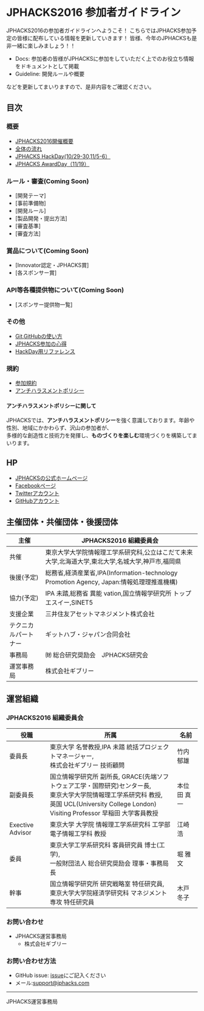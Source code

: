 # JPHACKS2016 参加者ガイドライン
JPHACKS2016の参加者ガイドラインへようこそ！
こちらではJPHACKS参加予定の皆様に配布している情報を更新していきます！
皆様、今年のJPHACKSも是非一緒に楽しみましょう！！

- Docs: 参加者の皆様がJPHACKSに参加をしていただく上でのお役立ち情報をドキュメントとして掲載
- Guideline: 開発ルールや概要

などを更新してまいりますので、是非内容をご確認ください。

## 目次
### 概要
- [JPHACKS2016開催概要](guideline/abstract.md)
- [全体の流れ](guideline/schedule.md)
- [JPHACKS HackDay(10/29-30,11/5-6）](guideline/hackdays.md)
- [JPHACKS AwardDay（11/19）](guideline/award.md)

### ルール・審査(Coming Soon)
- [開発テーマ]
- [事前準備物]
- [開発ルール]
- [製品開発・提出方法]
- [審査基準]
- [審査方法]

### 賞品について(Coming Soon)
- [Innovator認定・JPHACKS賞]
- [各スポンサー賞]

### API等各種提供物について(Coming Soon)
- [スポンサー提供物一覧]

### その他
- [Git,GitHubの使い方](documents/how-to-use-git-github.md)
- [JPHACKS参加の心得](documents/advice.md)
- [HackDay用リファレンス](documents/reference.md)

### 規約
- [参加規約](guideline/terms.md)
- [アンチハラスメントポリシー](guideline/anti-harassment.md)

#### アンチハラスメントポリシーに関して
JPHACKSでは、**アンチハラスメントポリシー**を強く意識しております。年齢や性別、地域にかかわらず、沢山の参加者が、  
多様的な創造性と技術力を発揮し、**ものづくりを楽しむ**環境づくりを構築してまいります。

## HP
- [JPHACKSの公式ホームページ](https://jphacks.com)
- [Facebookページ](https://facebook.com/jphacks)
- [Twitterアカウント](https://twitter.com/japanhacks)
- [GitHubアカウント](https://github.com/jphacks)

## 主催団体・共催団体・後援団体
|主催|JPHACKS2016 組織委員会|
|---|---|
|共催|東京大学大学院情報理工学系研究科,公立はこだて未来大学,北海道大学,東北大学,名城大学,神戸市,福岡県|
|後援(予定)|総務省,経済産業省,IPA(Information-technology Promotion Agency, Japan:情報処理理推進機構)|
|協力(予定)|IPA 未踏,総務省 異能 vation,国⽴情報学研究所 トップエスイー,SINET5|
|支援企業|三井住友アセットマネジメント株式会社|
|テクニカルパートナー|ギットハブ・ジャパン合同会社|
|事務局|㈶ 総合研究奨励会　JPHACKS研究会|
|運営事務局| 株式会社ギブリー|

## 運営組織
### JPHACKS2016 組織委員会
|役職|所属|名前|
|---|---|---|
|委員長|東京大学 名誉教授,IPA 未踏 統括プロジェクトマネージャー, <br>株式会社ギブリー 技術顧問|竹内 郁雄|
|副委員長|国⽴情報学研究所 副所⻑, GRACE(先端ソフトウェア工学・国際研究)センター長, <br>東京⼤学⼤学院情報理工学系研究科 教授,<br>英国 UCL(University College London) Visiting Professor 早稲⽥ 大学客員教授|本位田 真一|
|Exective Advisor|東京⼤学 大学院 情報理工学系研究科 工学部 電子情報工学科 教授|江崎 浩|
|委員|東京⼤学⼯学系研究科 客員研究員 博士(⼯学), <br>一般財団法人 総合研究奨励会 理事・事務局⻑|堀 雅文|
|幹事|国立情報学研究所 研究戦略室 特任研究員, <br>東京⼤学⼤学院経済学研究科 マネジメント専攻 特任研究員|木戸 冬子|

### お問い合わせ
- JPHACKS運営事務局
  - 株式会社ギブリー

### お問い合わせ方法
- GitHub issue: [issue](https://github.com/jphacks/jphacks-guideline/issues)にご記入ください
- メール:[support@jphacks.com](mailto:support@jphacks.com)


----
JPHACKS運営事務局
